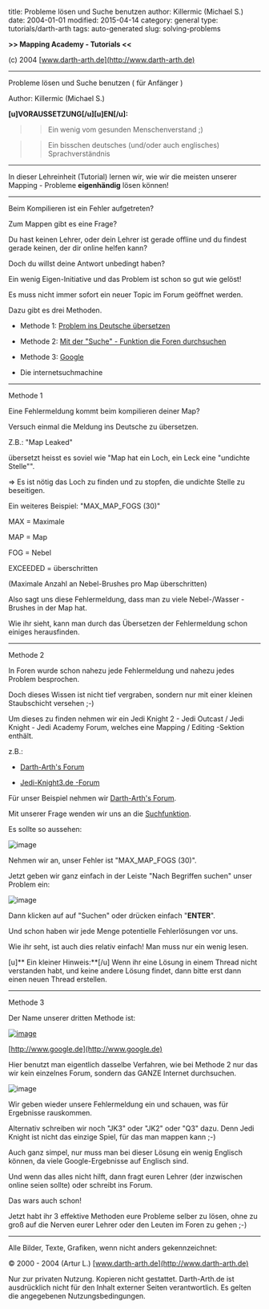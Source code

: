 ﻿title: Probleme lösen und Suche benutzen
author: Killermic (Michael S.)
date: 2004-01-01
modified: 2015-04-14
category: general
type: tutorials/darth-arth
tags: auto-generated
slug: solving-problems

**>>
Mapping Academy - Tutorials <<**

 

(c)
2004 [www.darth-arth.de](http://www.darth-arth.de)

----

Probleme lösen und Suche
benutzen ( für Anfänger )

Author: Killermic (Michael S.)

**[u]VORAUSSETZUNG[/u][u]EN[/u]:**

>> Ein
wenig vom gesunden Menschenverstand ;)

>> Ein bisschen deutsches (und/oder auch englisches) Sprachverständnis

 

----

In dieser Lehreinheit (Tutorial) lernen wir, wie wir
die meisten unserer Mapping - Probleme **eigenhändig** lösen
können!

----

Beim Kompilieren ist ein Fehler aufgetreten?

Zum Mappen gibt es eine Frage?

Du hast keinen Lehrer, oder dein Lehrer ist gerade offline und du findest gerade
keinen, der dir online helfen kann?

Doch du willst deine Antwort unbedingt haben?

Ein wenig Eigen-Initiative und das Problem ist schon so gut wie gelöst!

Es muss nicht immer sofort ein neuer
Topic im Forum geöffnet werden.

Dazu gibt es drei Methoden.

- Methode 1: [Problem ins Deutsche übersetzen](#methode1)

- Methode 2: [Mit der "Suche" - Funktion die Foren durchsuchen](#methode2)

- Methode 3: [Google](#methode3)
 - Die internetsuchmachine

----

Methode 1

Eine Fehlermeldung kommt beim kompilieren deiner Map?

Versuch einmal die Meldung ins Deutsche zu übersetzen.

Z.B.: "Map Leaked"

übersetzt heisst es soviel wie "Map hat ein Loch, ein Leck eine
"undichte Stelle"".

=> Es ist nötig das Loch zu finden und zu stopfen, die undichte Stelle zu
beseitigen.

Ein weiteres Beispiel: "MAX_MAP_FOGS (30)"

MAX = Maximale

MAP = Map

FOG = Nebel

EXCEEDED = überschritten

(Maximale Anzahl an Nebel-Brushes pro Map überschritten)

Also sagt uns diese Fehlermeldung, dass man zu viele Nebel-/Wasser - Brushes in
der Map hat.

Wie ihr sieht, kann man durch das Übersetzen der Fehlermeldung schon einiges herausfinden.

----

Methode 2

In Foren wurde schon nahezu jede Fehlermeldung und nahezu jedes Problem besprochen.

Doch dieses Wissen ist nicht tief vergraben, sondern nur mit einer kleinen Staubschicht versehen ;-)

Um dieses zu finden nehmen wir ein Jedi Knight 2 - Jedi Outcast / Jedi Knight - Jedi Academy Forum, welches eine Mapping / Editing -Sektion
enthält.

z.B.:

- [Darth-Arth's Forum](http://www.darth-arth.de/forum)

- [Jedi-Knight3.de -Forum](http://www.jedi-knight2.de/forum/forum.php?forumid=195)

Für unser Beispiel nehmen wir [Darth-Arth's Forum](http://www.darth-arth.de/forum).

Mit unserer Frage wenden wir uns an die [Suchfunktion](http://www.darth-arth.de/forum/search.php).

Es sollte so aussehen:

![image]({filename}suche1.jpg)

Nehmen wir an, unser Fehler ist "MAX_MAP_FOGS (30)".

Jetzt geben wir ganz einfach in der Leiste "Nach Begriffen suchen" unser Problem ein:

![image]({filename}suche2.jpg)

Dann klicken auf auf "Suchen" oder drücken einfach "**ENTER**".

Und schon haben wir jede Menge potentielle Fehlerlösungen vor uns.

Wie ihr seht, ist auch dies relativ einfach! Man muss nur ein wenig lesen.

[u]**
Ein kleiner Hinweis:**[/u] Wenn ihr eine Lösung in einem Thread nicht verstanden habt, und keine  andere Lösung findet, dann bitte
erst dann einen neuen Thread erstellen.

----

Methode 3

Der Name unserer dritten Methode ist:

[![image]({filename}http://www.google.de/intl/de_de/images/logo.gif)](http://www.google.de)

[http://www.google.de](http://www.google.de)

Hier benutzt man eigentlich dasselbe Verfahren, wie bei Methode 2 nur das wir
kein einzelnes Forum, sondern das GANZE Internet durchsuchen.

![image]({filename}suche3.jpg)

Wir geben wieder unsere Fehlermeldung ein und schauen, was für Ergebnisse rauskommen.

Alternativ schreiben wir noch "JK3" oder "JK2" oder "Q3" dazu. Denn Jedi Knight ist nicht das einzige Spiel, für das man mappen kann ;-)

Auch ganz simpel, nur muss man bei dieser Lösung ein wenig Englisch können, da viele Google-Ergebnisse auf Englisch sind.

Und wenn das alles nicht hilft, dann fragt euren Lehrer (der inzwischen online seien sollte) oder schreibt ins Forum.

Das wars auch schon! 

 Jetzt habt ihr 3 effektive Methoden eure Probleme selber zu lösen, ohne zu groß auf die Nerven eurer Lehrer oder den Leuten im
Foren zu gehen ;-)

----

Alle
  Bilder, Texte, Grafiken, wenn nicht anders gekennzeichnet: 

©
  2000 - 2004 (Artur L.) [www.darth-arth.de](http://www.darth-arth.de)

Nur
  zur privaten Nutzung. Kopieren nicht gestattet. Darth-Arth.de ist ausdrücklich
  nicht für den Inhalt externer Seiten verantwortlich. Es gelten die
  angegebenen Nutzungsbedingungen.

 

